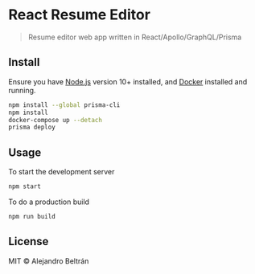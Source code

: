 # React Resume Editor

> Resume editor web app written in React/Apollo/GraphQL/Prisma

## Install

Ensure you have [Node.js](https://nodejs.org/) version 10+ installed, and [Docker](https://www.docker.com/) installed and running.

```bash
npm install --global prisma-cli
npm install
docker-compose up --detach
prisma deploy
```

## Usage

To start the development server

```bash
npm start
```

To do a production build

```bash
npm run build
```

## License

MIT © Alejandro Beltrán
